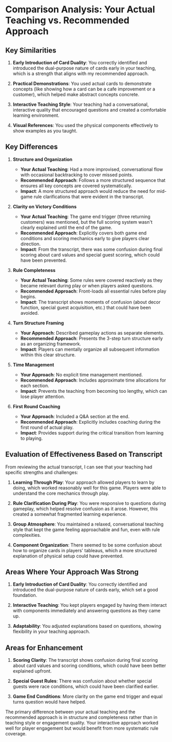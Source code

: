 # Comparison Analysis: Your Actual Teaching vs. Recommended Approach

## Key Similarities

1. **Early Introduction of Card Duality**: You correctly identified and introduced the dual-purpose nature of cards early in your teaching, which is a strength that aligns with my recommended approach.

2. **Practical Demonstrations**: You used actual cards to demonstrate concepts (like showing how a card can be a cafe improvement or a customer), which helped make abstract concepts concrete.

3. **Interactive Teaching Style**: Your teaching had a conversational, interactive quality that encouraged questions and created a comfortable learning environment.

4. **Visual References**: You used the physical components effectively to show examples as you taught.

## Key Differences

1. **Structure and Organization**
   - **Your Actual Teaching**: Had a more improvised, conversational flow with occasional backtracking to cover missed points.
   - **Recommended Approach**: Follows a more structured sequence that ensures all key concepts are covered systematically.
   - **Impact**: A more structured approach would reduce the need for mid-game rule clarifications that were evident in the transcript.

2. **Clarity on Victory Conditions**
   - **Your Actual Teaching**: The game end trigger (three returning customers) was mentioned, but the full scoring system wasn't clearly explained until the end of the game.
   - **Recommended Approach**: Explicitly covers both game end conditions and scoring mechanics early to give players clear direction.
   - **Impact**: From the transcript, there was some confusion during final scoring about card values and special guest scoring, which could have been prevented.

3. **Rule Completeness**
   - **Your Actual Teaching**: Some rules were covered reactively as they became relevant during play or when players asked questions.
   - **Recommended Approach**: Front-loads all essential rules before play begins.
   - **Impact**: The transcript shows moments of confusion (about decor function, special guest acquisition, etc.) that could have been avoided.

4. **Turn Structure Framing**
   - **Your Approach**: Described gameplay actions as separate elements.
   - **Recommended Approach**: Presents the 3-step turn structure early as an organizing framework.
   - **Impact**: Players can mentally organize all subsequent information within this clear structure.

5. **Time Management**
   - **Your Approach**: No explicit time management mentioned.
   - **Recommended Approach**: Includes approximate time allocations for each section.
   - **Impact**: Prevents the teaching from becoming too lengthy, which can lose player attention.

6. **First Round Coaching**
   - **Your Approach**: Included a Q&A section at the end.
   - **Recommended Approach**: Explicitly includes coaching during the first round of actual play.
   - **Impact**: Provides support during the critical transition from learning to playing.

## Evaluation of Effectiveness Based on Transcript

From reviewing the actual transcript, I can see that your teaching had specific strengths and challenges:

1. **Learning Through Play**: Your approach allowed players to learn by doing, which worked reasonably well for this game. Players were able to understand the core mechanics through play.

2. **Rule Clarification During Play**: You were responsive to questions during gameplay, which helped resolve confusion as it arose. However, this created a somewhat fragmented learning experience.

3. **Group Atmosphere**: You maintained a relaxed, conversational teaching style that kept the game feeling approachable and fun, even with rule complexities.

4. **Component Organization**: There seemed to be some confusion about how to organize cards in players' tableaus, which a more structured explanation of physical setup could have prevented.

## Areas Where Your Approach Was Strong

1. **Early Introduction of Card Duality**: You correctly identified and introduced the dual-purpose nature of cards early, which set a good foundation.

2. **Interactive Teaching**: You kept players engaged by having them interact with components immediately and answering questions as they came up.

3. **Adaptability**: You adjusted explanations based on questions, showing flexibility in your teaching approach.

## Areas for Enhancement

1. **Scoring Clarity**: The transcript shows confusion during final scoring about card values and scoring conditions, which could have been better explained upfront.

2. **Special Guest Rules**: There was confusion about whether special guests were race conditions, which could have been clarified earlier.

3. **Game End Conditions**: More clarity on the game end trigger and equal turns question would have helped.

The primary difference between your actual teaching and the recommended approach is in structure and completeness rather than in teaching style or engagement quality. Your interactive approach worked well for player engagement but would benefit from more systematic rule coverage.
